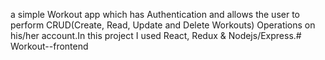 a simple Workout app which has Authentication and allows
                the user to perform CRUD(Create, Read, Update and Delete
                Workouts) Operations on his/her account.In this project I used
                React, Redux & Nodejs/Express.# Workout--frontend
